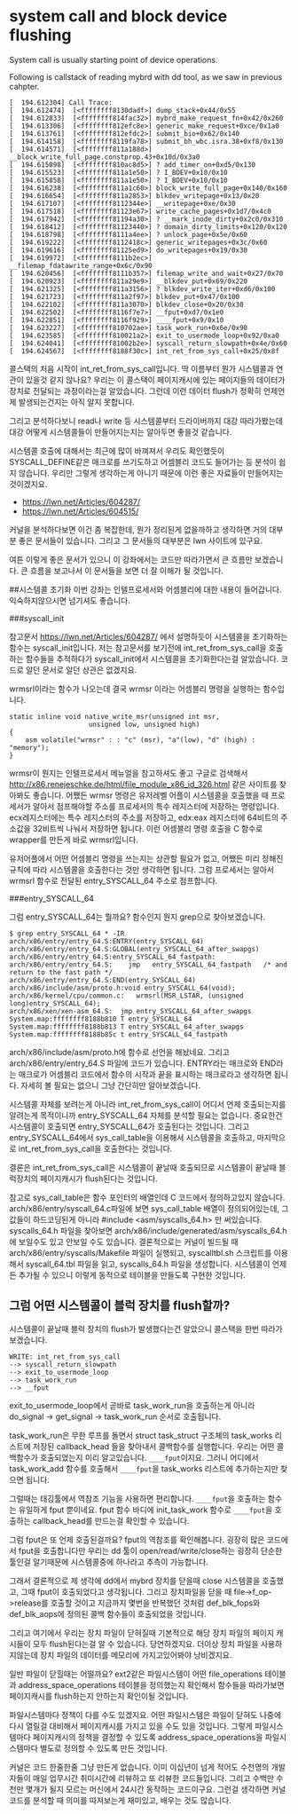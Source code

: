 # system call and block device flushing

System call is usually starting point of device operations.

Following is callstack of reading mybrd with dd tool, as we saw in previous cahpter.
```
[  194.612304] Call Trace:
[  194.612474]  [<ffffffff8130dadf>] dump_stack+0x44/0x55
[  194.612833]  [<ffffffff814fac32>] mybrd_make_request_fn+0x42/0x260
[  194.613306]  [<ffffffff812efc8e>] generic_make_request+0xce/0x1a0
[  194.613761]  [<ffffffff812efdc2>] submit_bio+0x62/0x140
[  194.614158]  [<ffffffff8119fa78>] submit_bh_wbc.isra.38+0xf8/0x130
[  194.614571]  [<ffffffff811a188d>] __block_write_full_page.constprop.43+0x10d/0x3a0
[  194.615098]  [<ffffffff810ac8d5>] ? add_timer_on+0xd5/0x130
[  194.615523]  [<ffffffff811a1e50>] ? I_BDEV+0x10/0x10
[  194.615858]  [<ffffffff811a1e50>] ? I_BDEV+0x10/0x10
[  194.616238]  [<ffffffff811a1c60>] block_write_full_page+0x140/0x160
[  194.616654]  [<ffffffff811a2853>] blkdev_writepage+0x13/0x20
[  194.617107]  [<ffffffff8112344e>] __writepage+0xe/0x30
[  194.617518]  [<ffffffff81123e67>] write_cache_pages+0x1d7/0x4c0
[  194.617942]  [<ffffffff81194a30>] ? __mark_inode_dirty+0x2c0/0x310
[  194.618412]  [<ffffffff81123440>] ? domain_dirty_limits+0x120/0x120
[  194.618798]  [<ffffffff8111a4ee>] ? unlock_page+0x5e/0x60
[  194.619222]  [<ffffffff8112418c>] generic_writepages+0x3c/0x60
[  194.619616]  [<ffffffff81125ed9>] do_writepages+0x19/0x30
[  194.619972]  [<ffffffff8111b2ec>] __filemap_fdatawrite_range+0x6c/0x90
[  194.620456]  [<ffffffff8111b357>] filemap_write_and_wait+0x27/0x70
[  194.620923]  [<ffffffff811a29e9>] __blkdev_put+0x69/0x220
[  194.621325]  [<ffffffff811a3156>] ? blkdev_write_iter+0xd6/0x100
[  194.621723]  [<ffffffff811a2f97>] blkdev_put+0x47/0x100
[  194.622102]  [<ffffffff811a3070>] blkdev_close+0x20/0x30
[  194.622502]  [<ffffffff8116f7e7>] __fput+0xd7/0x1e0
[  194.622851]  [<ffffffff8116f929>] ____fput+0x9/0x10
[  194.623227]  [<ffffffff810702ae>] task_work_run+0x6e/0x90
[  194.623585]  [<ffffffff810021a2>] exit_to_usermode_loop+0x92/0xa0
[  194.624041]  [<ffffffff81002b2e>] syscall_return_slowpath+0x4e/0x60
[  194.624567]  [<ffffffff8188f30c>] int_ret_from_sys_call+0x25/0x8f
```
콜스택의 처음 시작이 int_ret_from_sys_call입니다. 딱 이름부터 뭔가 시스템콜과 연관이 있을것 같지 않나요? 우리는 이 콜스택이 페이지캐시에 있는 페이지들의 데이터가 장치로 전달되는 과정이라는걸 알았습니다. 그런데 이런 데이터 flush가 정확히 언제언제 발생되는건지는 아직 알지 못합니다.

그리고 분석하다보니 read나 write 등 시스템콜부터 드라이버까지 대강 따라가봤는데 대강 어떻게 시스템콜들이 만들어지는지는 알아두면 좋을것 같습니다.

시스템콜 호출에 대해서는 최근에 많이 바껴져서 우리도 확인했듯이 SYSCALL_DEFINE같은 매크로를 쓰기도하고 어셈블리 코드도 들어가는 등 분석이 쉽지 않습니다. 우리만 그렇게 생각하는게 아니기 때문에 이런 좋은 자료들이 만들어지는 것이겠지요.
* https://lwn.net/Articles/604287/
* https://lwn.net/Articles/604515/

커널을 분석하다보면 이건 좀 복잡한데, 뭔가 정리된게 없을까하고 생각하면 거의 대부분 좋은 문서들이 있습니다. 그리고 그 문서들의 대부분은 lwn 사이트에 있구요.

여튼 이렇게 좋은 문서가 있으니 이 강좌에서는 코드만 따라가면서 큰 흐름만 보겠습니다. 큰 흐름을 보고나서 이 문서들을 보면 더 잘 이해가 될 것입니다.

##시스템콜 초기화
이번 강좌는 인텔프로세서와 어셈블리에 대한 내용이 들어갑니다. 익숙하지않으시면 넘기셔도 좋습니다.

###syscall_init

참고문서 https://lwn.net/Articles/604287/ 에서 설명하듯이 시스템콜을 초기화하는 함수는 syscall_init입니다. 저는 참고문서를 보기전에 int_ret_from_sys_call을 호출하는 함수들을 추적하다가 syscall_init에서 시스템콜을 초기화한다는걸 알았습니다. 코드로 알던 문서로 알던 상관은 없겠지요.

wrmsrl이라는 함수가 나오는데 결국 wrmsr 이라는 어셈블리 명령을 실행하는 함수입니다.

```
static inline void native_write_msr(unsigned int msr,
    			    unsigned low, unsigned high)
{
	asm volatile("wrmsr" : : "c" (msr), "a"(low), "d" (high) : "memory");
}
```
wrmsr이 뭔지는 인텔프로세서 메뉴얼을 참고하셔도 좋고 구글로 검색해서 http://x86.renejeschke.de/html/file_module_x86_id_326.html 같은 사이트를 찾아봐도 좋습니다. 어쨌든 wrmsr 명령은 유저레벨 어플이 시스템콜을 호출했을 때 프로세서가 알아서 점프해야할 주소를 프로세서의 특수 레지스터에 저장하는 명령입니다. ecx레지스터에는 특수 레지스터의 주소를 저장하고, edx:eax 레지스터에 64비트의 주소값을 32비트씩 나눠서 저장하면 됩니다. 이런 어셈블리 명령 호출을 C 함수로 wrapper를 만든게 바로 wrmsrl입니다.

유저어플에서 어떤 어셈블리 명령을 쓰는지는 상관할 필요가 없고, 어쨌든 미리 정해진 규칙에 따라 시스템콜을 호출한다는 것만 생각하면 됩니다. 그럼 프로세서는 알아서 wrmsrl 함수로 전달된 entry_SYSCALL_64 주소로 점프합니다.

###entry_SYSCALL_64

그럼 entry_SYSCALL_64는 뭘까요? 함수인지 뭔지 grep으로 찾아보겠습니다. 
```
$ grep entry_SYSCALL_64 * -IR
arch/x86/entry/entry_64.S:ENTRY(entry_SYSCALL_64)
arch/x86/entry/entry_64.S:GLOBAL(entry_SYSCALL_64_after_swapgs)
arch/x86/entry/entry_64.S:entry_SYSCALL_64_fastpath:
arch/x86/entry/entry_64.S:    jmp	entry_SYSCALL_64_fastpath	/* and return to the fast path */
arch/x86/entry/entry_64.S:END(entry_SYSCALL_64)
arch/x86/include/asm/proto.h:void entry_SYSCALL_64(void);
arch/x86/kernel/cpu/common.c:	wrmsrl(MSR_LSTAR, (unsigned long)entry_SYSCALL_64);
arch/x86/xen/xen-asm_64.S:	jmp entry_SYSCALL_64_after_swapgs
System.map:ffffffff8188b810 T entry_SYSCALL_64
System.map:ffffffff8188b813 T entry_SYSCALL_64_after_swapgs
System.map:ffffffff8188b85c t entry_SYSCALL_64_fastpath
```
arch/x86/include/asm/proto.h에 함수로 선언을 해놨네요. 그리고 arch/x86/entry/entry_64.S 파일에 코드가 있습니다. ENTRY라는 매크로와 END라는 매크로가 어셈블리 코드에서 함수의 시작과 끝을 표시하는 매크로라고 생각하면 됩니다. 자세히 볼 필요는 없으니 그냥 간단히만 알아보겠습니다.

시스템콜 자체를 보려는게 아니라 int_ret_from_sys_call이 어디서 언제 호출되는지를 알려는게 목적이니까 entry_SYSCALL_64 자체를 분석할 필요는 없습니다. 중요한건 시스템콜이 호출되면 entry_SYSCALL_64가 호출된다는 것입니다. 그리고 entry_SYSCALL_64에서 sys_call_table을 이용해서 시스템콜을 호출하고, 마지막으로 int_ret_from_sys_call을 호출한다는 것입니다.

결론은 int_ret_from_sys_call은 시스템콜이 끝날때 호출되므로 시스템콜이 끝날때 블럭장치의 페이지캐시가 flush된다는 것입니다.

참고로 sys_call_table은 함수 포인터의 배열인데 C 코드에서 정의하고있지 않습니다. arch/x86/entry/syscall_64.c파일에 보면 sys_call_table 배열이 정의되어있는데, 그 값들이 하드코딩된게 아니라  #include <asm/syscalls_64.h> 만 써있습니다. syscalls_64.h 파일을 찾아보면 arch/x86/include/generated/asm/syscalls_64.h에 보일수도 있고 안보일 수도 있습니다. 결론적으로는 커널이 빌드될 때 arch/x86/entry/syscalls/Makefile 파일이 실행되고, syscalltbl.sh 스크립트를 이용해서 syscall_64.tbl 파일을 읽고, syscalls_64.h 파일을 생성합니다. 시스템콜이 언제든 추가될 수 있으니 이렇게 동적으로 테이블을 만들도록 구현한 것입니다.

## 그럼 어떤 시스템콜이 블럭 장치를 flush할까?

시스템콜이 끝날때 블럭 장치의 flush가 발생했다는건 알았으니 콜스택을 한번 따라가보겠습니다. 
```
WRITE: int_ret_from_sys_call
--> syscall_return_slowpath
--> exit_to_usermode_loop
--> task_work_run
--> __fput
```
exit_to_usermode_loop에서 곧바로 task_work_run을 호출하는게 아니라 do_signal -> get_signal -> task_work_run 순서로 호출됩니다.

task_work_run은 무한 루프를 돌면서 struct task_struct 구조체의 task_works 리스트에 저장된 callback_head 들을 찾아내서 콜백함수를 실행합니다. 우리는 어떤 콜백함수가 호출되었는지 미리 알고있습니다. ```____fput```이지요. 그러니 어디에서 task_work_add 함수를 호출해서 ```____fput```을 task_works 리스트에 추가하는지만 찾으면 됩니다.

그럴때는 태깅툴에서 역참조 기능을 사용하면 편리합니다. ```____fput```을 호출하는 함수는 유일하게 fput 뿐이네요. fput 함수 바디에 init_task_work 함수로 ```____fput```을 호출하는 callback_head를 만드는걸 확인할 수 있습니다.

그럼 fput은 또 언제 호출된걸까요? fput의 역참조를 확인해봅니다. 굉장히 많은 코드에서 fput을 호출합니다만 우리는 dd 툴이 open/read/write/close하는 굉장히 단순한 툴인걸 알기때문에 시스템콜중에 하나라고 추측이 가능합니다.

그래서 결론적으로 제 생각에 dd에서 mybrd 장치를 닫을때 close 시스템콜을 호출했고, 그때 fput이 호출되었다고 생각됩니다. 그리고 장치파일을 닫을 때 file->f_op->release를 호출할 것이고 지금까지 몇번을 반복했던 것처럼 def_blk_fops와 def_blk_aops에 정의된 콜백 함수들이 호출되었을 것입니다.

그리고 여기에서 우리는 장치 파일이 닫혀질때 기본적으로 해당 장치 파일의 페이지 캐시들이 모두 flush된다는걸 알 수 있습니다. 당연하겠지요. 더이상 장치 파일을 사용하지않는데 장치 파일의 데이터를 메모리에 가지고있어봐야 낭비겠지요.

일반 파일이 닫힐때는 어떨까요? ext2같은 파일시스템이 어떤 file_operations 테이블과 address_space_operations 테이블을 정의했는지 확인해서 함수들을 따라가보면 페이지캐시를 flush하는지 안하는지 확인이될 것입니다.

파일시스템마다 정책이 다를 수도 있겠지요. 어떤 파일시스템은 파일이 닫혀도 나중에 다시 열릴걸 대비해서 페이지캐시를 가지고 있을 수도 있을 것입니다. 그렇게 파일시스템마다 페이지캐시의 정책을 결정할 수 있도록 address_space_operations을 파일시스템마다 별도로 정의할 수 있도록 만든 것입니다.

커널은 코드 한줄한줄 그냥 만든게 없습니다. 이미 이십년이 넘게 적어도 수천명의 개발자들이 매일 업무시간 취미시간에 리뷰하고 또 리뷰한 코드들입니다. 그리고 수백만 수천만 몇개가 될지 모르는 머신에서 24시간 동작하는 코드이구요. 그런걸 생각하면 커널 코드를 분석할 때 의미를 따져보는게 재미있고, 배우는 것도 많습니다.
